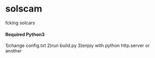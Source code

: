 # solscam
fcking solcars

#### Required Python3
1)change config.txt
2)run build.py
3)enjoy with python http.server or another
